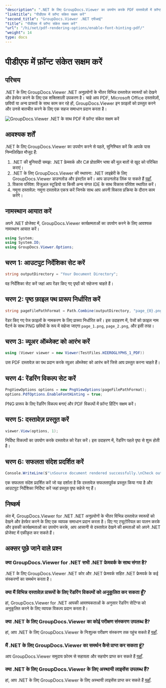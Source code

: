 ```yaml
---
"description": ".NET के लिए GroupDocs.Viewer का उपयोग करके PDF दस्तावेज़ों में फ़ॉन्ट संकेत सक्षम करने का तरीका जानें। सहज एकीकरण के लिए हमारे चरण-दर-चरण ट्यूटोरियल का पालन करें।"
"linktitle": "पीडीएफ में फ़ॉन्ट संकेत सक्षम करें"
"second_title": "GroupDocs.Viewer .NET एपीआई"
"title": "पीडीएफ में फ़ॉन्ट संकेत सक्षम करें"
"url": "/hi/net/pdf-rendering-options/enable-font-hinting-pdf/"
"weight": 14
type: docs
---
```

# पीडीएफ में फ़ॉन्ट संकेत सक्षम करें

## परिचय
.NET के लिए GroupDocs.Viewer .NET अनुप्रयोगों के भीतर विभिन्न दस्तावेज़ स्वरूपों को देखने और हेरफेर करने के लिए एक शक्तिशाली उपकरण है। चाहे आप PDF, Microsoft Office दस्तावेज़ों, छवियों या अन्य प्रारूपों के साथ काम कर रहे हों, GroupDocs.Viewer इन फ़ाइलों को प्रस्तुत करने और उनसे बातचीत करने के लिए एक सहज समाधान प्रदान करता है।

![GroupDocs.Viewer .NET के साथ PDF में फ़ॉन्ट संकेत सक्षम करें](/viewer/pdf-rendering-options/enable-font-hinting-in-pdf.png)

## आवश्यक शर्तें
.NET के लिए GroupDocs.Viewer का उपयोग करने से पहले, सुनिश्चित करें कि आपके पास निम्नलिखित मौजूद हैं:
1. .NET की बुनियादी समझ: .NET फ्रेमवर्क और C# प्रोग्रामिंग भाषा की मूल बातों से खुद को परिचित कराएं।
2. .NET के लिए GroupDocs.Viewer की स्थापना: .NET लाइब्रेरी के लिए GroupDocs.Viewer डाउनलोड और इंस्टॉल करें। आप डाउनलोड लिंक पा सकते हैं [यहाँ](https://releases.groupdocs.com/viewer/net/).
3. विकास परिवेश: विजुअल स्टूडियो या किसी अन्य संगत IDE के साथ विकास परिवेश स्थापित करें।
4. नमूना दस्तावेज़: नमूना दस्तावेज़ एकत्र करें जिनके साथ आप अपनी विकास प्रक्रिया के दौरान काम करेंगे।

## नामस्थान आयात करें
अपने .NET प्रोजेक्ट में, GroupDocs.Viewer कार्यक्षमताओं का उपयोग करने के लिए आवश्यक नामस्थान आयात करें।

```csharp
using System;
using System.IO;
using GroupDocs.Viewer.Options;
```
## चरण 1: आउटपुट निर्देशिका सेट करें
```csharp
string outputDirectory = "Your Document Directory";
```
वह निर्देशिका सेट करें जहां आप रेंडर किए गए पृष्ठों को सहेजना चाहते हैं।
## चरण 2: पृष्ठ फ़ाइल पथ प्रारूप निर्धारित करें
```csharp
string pageFilePathFormat = Path.Combine(outputDirectory, "page_{0}.png");
```
रेंडर किए गए पेज फ़ाइलों के नामकरण के लिए प्रारूप निर्धारित करें। इस उदाहरण में, पेजों को फ़ाइल नाम पैटर्न के साथ PNG छवियों के रूप में सहेजा जाएगा `page_1.png`, `page_2.png`, और इसी तरह।
## चरण 3: व्यूअर ऑब्जेक्ट को आरंभ करें
```csharp
using (Viewer viewer = new Viewer(TestFiles.HIEROGLYPHS_1_PDF))
```
उस PDF दस्तावेज़ का पथ प्रदान करके व्यूअर ऑब्जेक्ट को आरंभ करें जिसे आप प्रस्तुत करना चाहते हैं।
## चरण 4: रेंडरिंग विकल्प सेट करें
```csharp
PngViewOptions options = new PngViewOptions(pageFilePathFormat);
options.PdfOptions.EnableFontHinting = true;
```
PNG प्रारूप के लिए रेंडरिंग विकल्प बनाएं और PDF विकल्पों में फ़ॉन्ट हिंटिंग सक्षम करें।
## चरण 5: दस्तावेज़ प्रस्तुत करें
```csharp
viewer.View(options, 1);
```
निर्दिष्ट विकल्पों का उपयोग करके दस्तावेज़ को रेंडर करें। इस उदाहरण में, रेंडरिंग पहले पृष्ठ से शुरू होती है।
## चरण 6: सफलता संदेश प्रदर्शित करें
```csharp
Console.WriteLine($"\nSource document rendered successfully.\nCheck output in {outputDirectory}.");
```
एक सफलता संदेश प्रदर्शित करें जो यह दर्शाता है कि दस्तावेज़ सफलतापूर्वक प्रस्तुत किया गया है और आउटपुट निर्देशिका निर्दिष्ट करें जहां प्रस्तुत पृष्ठ सहेजे गए हैं।

## निष्कर्ष
अंत में, GroupDocs.Viewer for .NET .NET अनुप्रयोगों के भीतर विभिन्न दस्तावेज़ स्वरूपों को देखने और हेरफेर करने के लिए एक व्यापक समाधान प्रदान करता है। दिए गए ट्यूटोरियल का पालन करके और इसकी कार्यक्षमताओं का उपयोग करके, आप आसानी से दस्तावेज़ देखने की क्षमताओं को अपने .NET प्रोजेक्ट में एकीकृत कर सकते हैं।
## अक्सर पूछे जाने वाले प्रश्न
### क्या GroupDocs.Viewer for .NET सभी .NET फ्रेमवर्क के साथ संगत है?
.NET के लिए GroupDocs.Viewer .NET कोर और .NET फ्रेमवर्क सहित .NET फ्रेमवर्क के कई संस्करणों का समर्थन करता है।
### क्या मैं विभिन्न दस्तावेज़ प्रारूपों के लिए रेंडरिंग विकल्पों को अनुकूलित कर सकता हूँ?
हां, GroupDocs.Viewer for .NET आपकी आवश्यकताओं के अनुसार रेंडरिंग सेटिंग्स को अनुकूलित करने के लिए व्यापक विकल्प प्रदान करता है।
### क्या .NET के लिए GroupDocs.Viewer का कोई परीक्षण संस्करण उपलब्ध है?
हां, आप .NET के लिए GroupDocs.Viewer के निःशुल्क परीक्षण संस्करण तक पहुंच सकते हैं [यहाँ](https://releases.groupdocs.com/).
### मैं .NET के लिए GroupDocs.Viewer का समर्थन कैसे प्राप्त कर सकता हूं?
आप GroupDocs.Viewer समुदाय फ़ोरम से सहायता और सहयोग प्राप्त कर सकते हैं [यहाँ](https://forum.groupdocs.com/c/viewer/9).
### क्या .NET के लिए GroupDocs.Viewer के लिए अस्थायी लाइसेंस उपलब्ध हैं?
हां, आप .NET के लिए GroupDocs.Viewer के लिए अस्थायी लाइसेंस प्राप्त कर सकते हैं [यहाँ](https://purchase.groupdocs.com/temporary-license/).